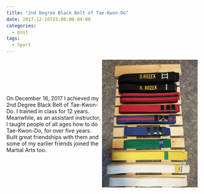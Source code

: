 ```yaml
---
title: "2nd Degree Black Belt of Tae-Kwon-Do"
date: 2017-12-16T15:00:00-04:00
categories:
  - post
tags:
  - Sport
---
```


<div style="display: flex; align-items: center;">
  <div style="flex: 1;">
    <p>On December 16, 2017 I achieved my 2nd Degree Black Belt of Tae-Kwon-Do. I trained in class for 12 years. Meanwhile, as an assistant instructor, I taught people of all ages how to do Tae-Kwon-Do, for over five years. Built great friendships with them and some of my earlier friends joined the Martial Arts too.</p>
  </div>
  <div style="flex: 1; text-align: right;">
    <img src="/assets/images/BlackBelt2.jpg" alt="2nd Degree Black Belt of Tae-Kwon-Do">
  </div>
</div>
